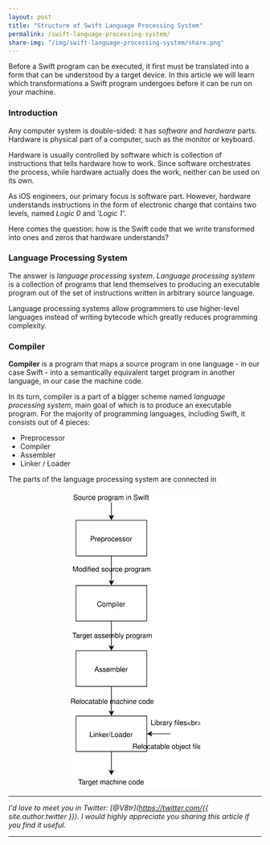 ```yaml
---
layout: post
title: "Structure of Swift Language Processing System"
permalink: /swift-language-processing-system/
share-img: "/img/swift-language-processing-system/share.png"
---
```


Before a Swift program can be executed, it first must be translated into a form that can be understood by a target device. In this article we will learn which transformations a Swift program undergoes before it can be run on your machine.

### Introduction

Any computer system is double-sided: it has *software* and *hardware* parts. Hardware is physical part of a computer, such as the monitor or keyboard.

Hardware is usually controlled by software which is collection of instructions that tells hardware how to work. Since software orchestrates the process, while hardware actually does the work, neither can be used on its own.

As iOS engineers, our primary focus is software part. However, hardware understands instructions in the form of electronic charge that contains two levels, named *Logic 0* and *'Logic 1'*. 

Here comes the question: how is the Swift code that we write transformed into ones and zeros that hardware understands?

### Language Processing System

The answer is *language processing system*. *Language processing system* is a collection of programs that lend themselves to producing an executable program out of the set of instructions written in arbitrary source language.

Language processing systems allow programmers to use higher-level languages instead of writing bytecode which greatly reduces programming complexity.

### Compiler

**Compiler** is a program that maps a source program in one language - in our case Swift - into a semantically equivalent target program in another language, in our case the machine code.

In its turn, compiler is a part of a bigger scheme named *language processing system*, main goal of which is to produce an executable program. For the majority of programming languages, including Swift, it consists out of 4 pieces:

<!-- Compiler is a part of a bigger scheme of producing an executable program, called a *language processing system*. For the majority of programming languages, including Swift, it consists out of 4 pieces: -->

- Preprocessor
- Compiler
- Assembler
- Linker / Loader

The parts of the language processing system are connected in 

<p align="center">
    <a href="{{ "/img/swift-language-processing-system/language-processing-system.svg" | absolute_url }}">
        <img src="/img/swift-language-processing-system/language-processing-system.svg" width="260" alt="Understanding Swift Compilation Process - Language processing system"/>
    </a>
</p>

---

*I'd love to meet you in Twitter: [@V8tr](https://twitter.com/{{ site.author.twitter }}). I would highly appreciate you sharing this article if you find it useful.*

---

[starter-repo]: https://github.com/V8tr/CollectionViewGridLayout-Starter
[final-repo]: https://github.com/V8tr/CollectionViewGridLayout-Final